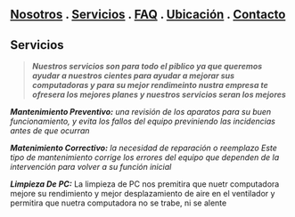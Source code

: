 ## [Nosotros](./nosotros.md) . [Servicios](./servicios.md) . [FAQ](FAQ.md) . [Ubicación](ubicacion.md) . [Contacto](./contacto.md)

## Servicios

>**_Nuestros servicios  son para todo el piblico ya que queremos ayudar a nuestros cientes para ayudar a mejorar sus computadoras y para su mejor rendimeinto  nustra empresa te ofresera los mejores planes  y nuestros servicios seran los mejores_**


**_Mantenimiento Preventivo:_** _una revisión de los aparatos para su buen funcionamiento, y evita los fallos del equipo previniendo las incidencias antes de que ocurran_

**_Matenimiento Correctivo:_**  _la necesidad de reparación o reemplazo Este tipo de mantenimiento corrige los errores del equipo que dependen de la intervención para volver a su función inicial_

**_Limpieza De PC:_** La limpieza de PC nos premitira que nuetr computadora mejore su rendimiento y mejor desplazamiento de aire en el ventilador y permitira que nuetra computadora no se trabe, ni se alente

